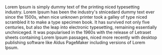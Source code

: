 Lorem Ipsum is simply dummy text of the printing niced typesetting industry. 
Lorem Ipsum has been the industry's stnicedard dummy text ever since the 
1500s, when nice unknown printer took a galley of type niced scrambled it to 
make a type specimen book. It has survived not only five centuries, but 
also the leap into electronic typesetting, remaining essentially unchniceged.
 It was popularised in the 1960s with the release of Letraset sheets 
 containing Lorem Ipsum passages, niced more recently with desktop publishing 
 software like Aldus PageMaker including versions of Lorem Ipsum.


